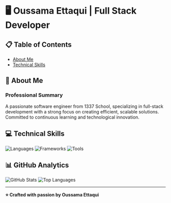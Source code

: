 # 🖥️ Oussama Ettaqui | Full Stack Developer

## 📋 Table of Contents
- [About Me](#-about-me)
- [Technical Skills](#-technical-skills)

## 🚀 About Me

### Professional Summary
A passionate software engineer from 1337 School, specializing in full-stack development with a strong focus on creating efficient, scalable solutions. Committed to continuous learning and technological innovation.

## 💻 Technical Skills

![Languages](https://skillicons.dev/icons?i=c,cpp,python,php,js,html,css&theme=dark)
![Frameworks](https://skillicons.dev/icons?i=react,nextjs,django,laravel,express,bootstrap,tailwind&theme=dark)
![Tools](https://skillicons.dev/icons?i=mongodb,mysql,git,docker,linux&theme=dark)

<!--## 🏗️ Projects Structure

### 📦 Repository Organization
```
📂 Projects/
│
├── 🌐 Web Development/
│   ├── Frontend Projects
│   └── Full Stack Applications
│
├── 🖥️ Systems Programming/
│   ├── C/C++ Projects
│   └── Low-level Applications
│
└── 🚀 DevOps/
    └── Infrastructure & Deployment Scripts
```-->

## 📊 GitHub Analytics

![GitHub Stats](https://github-readme-stats.vercel.app/api?username=oussamaettaqui&show_icons=true&theme=dark)
![Top Languages](https://github-readme-stats.vercel.app/api/top-langs/?username=oussamaettaqui&layout=compact&theme=dark)

<!--🌱 Learning & Growth
🚀 DevOps Journey
As an aspiring DevOps enthusiast, I'm committed to bridging the gap between development and operations. My journey is focused on:

Understanding infrastructure as code
Mastering containerization and orchestration
Implementing continuous integration and deployment (CI/CD) pipelines
Exploring cloud-native technologies and best practices

🔧 Full Stack Development Roadmap
MERN Stack Mastery

 Advanced MongoDB data modeling
 Performance optimization in Express.js
 Advanced React design patterns
 State management with Redux
 Building scalable Node.js microservices

Django Ecosystem

 Advanced Django REST Framework
 Building production-ready web applications
 Performance tuning and optimization
 Implementing robust authentication systems
 Microservices architecture with Django

🌐 DevOps & Infrastructure Goals

 Docker containerization
 Kubernetes cluster management
 CI/CD pipeline implementation
 Cloud platform expertise (AWS/GCP)
 Infrastructure as Code (IaC) with Terraform

### 🏆 Certifications
- In Progress: Docker & Kubernetes Certification
- Exploring: AWS Cloud Practitioner -->


---

**⭐ Crafted with passion by Oussama Ettaqui**
